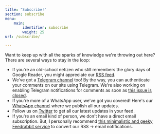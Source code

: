 ```yaml
---
title: "Subscribe!"
section: subscribe
menu:
    main:
        identifier: subscribe
        weight: 25
url: /subscribe/

---
```


Want to keep up with all the sparks of knowledge we're throwing out here? There are several ways to stay in the loop:

- If you're an old-school netizen who still remembers the glory days of Google Reader, you might appreciate our [RSS feed](https://devsparks.goooseman.dev/index.xml).
- We've got a [Telegram channel](https://t.me/+xsHFeSD6HDhhMjRk) too! By the way, you can authenticate your comments on our site using Telegram. We're also working on enabling Telegram notifications for comments as soon as [this issue is closed](https://github.com/umputun/remark42/issues/830#issuecomment-1605291228).
- If you're more of a WhatsApp user, we've got you covered! Here's our [WhatsApp channel](https://chat.whatsapp.com/IB353IHFJR2AGLy7Xlxkg4) where we publish all our updates.
- Follow us on [Twitter](https://twitter.com/DevSparksDev) to get all our latest updates in your feed.
- If you're an email kind of person, we don't have a direct email subscription. But, I personally recommend [this minimalistic and geeky Feedrabbit service](https://feedrabbit.com/subscriptions) to convert our RSS -> email notifications.
